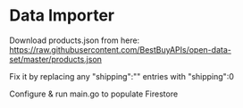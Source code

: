 # Data Importer

Download products.json from here: https://raw.githubusercontent.com/BestBuyAPIs/open-data-set/master/products.json

Fix it by replacing any "shipping":"" entries with "shipping":0

Configure & run main.go to populate Firestore
